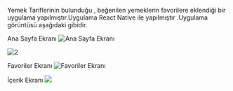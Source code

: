 Yemek Tariflerinin bulunduğu , beğenilen yemeklerin favorilere eklendiği bir uygulama yapılmıştır.Uygulama React Native ile yapılmıştır .Uygulama görüntüsü aşağıdaki gibidir.

Ana Sayfa Ekranı
![Ana Sayfa Ekranı](https://github.com/bcerenh/FoodRecipeReactNative/assets/148719590/4b3da15a-7ea6-4dc0-84dc-dc4ad33eb654)

![2](https://github.com/bcerenh/FoodRecipeReactNative/assets/148719590/5d8a0500-163f-4817-bd79-7ec825bab399)

Favoriler Ekranı
![Favoriler Ekranı](https://github.com/bcerenh/FoodRecipeReactNative/assets/148719590/f6a1ad5f-5486-4d90-8e80-556cf449c60f)

İçerik Ekranı
![](https://github.com/bcerenh/FoodRecipeReactNative/assets/148719590/d59b04ca-a07f-4c3a-9c0f-02090e7299e6)



